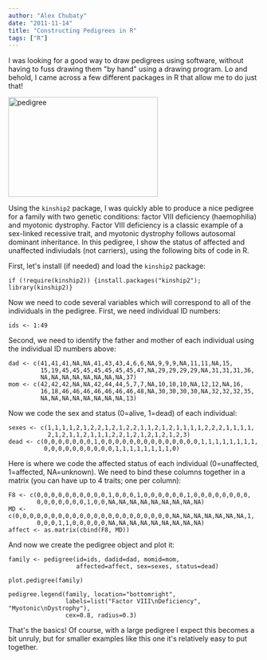 ```yaml
---
author: "Alex Chubaty"
date: "2011-11-14"
title: "Constructing Pedigrees in R"
tags: ["R"]
---
```


I was looking for a good way to draw pedigrees using software, without having to fuss drawing them "by hand" using a drawing program. Lo and behold, I came across a few different packages in R that allow me to do just that!

<a href="/uploads/2013/04/pedigree.png"><img class="alignnone size-medium wp-image-60" alt="pedigree" src="/uploads/2013/04/pedigree-300x200.png" width="300" height="200" /></a>

Using the `kinship2` package, I was quickly able to produce a nice pedigree for a family with two genetic conditions: factor VIII deficiency (haemophilia) and myotonic dystrophy. Factor VIII deficiency is a classic example of a sex-linked recessive trait, and myotonic dystrophy follows autosomal dominant inheritance. In this pedigree, I show the status of affected and unaffected indiviudals (not carriers), using the following bits of code in R.

First, let's install (if needed) and load the `kinship2` package:

```{r}
if (!require(kinship2)) {install.packages("kinship2"); library(kinship2)}
```

Now we need to code several variables which will correspond to all of the individuals in the pedigree. First, we need individual ID numbers:

```{r}
ids <- 1:49
```

Second, we need to identify the father and mother of each individual using the individual ID numbers above:

```{r}
dad <- c(41,41,41,NA,NA,41,43,43,4,6,6,NA,9,9,9,NA,11,11,NA,15,
		 15,19,45,45,45,45,45,45,45,47,NA,29,29,29,29,NA,31,31,31,36,
		 NA,NA,NA,NA,NA,NA,NA,NA,37)
mom <- c(42,42,42,NA,NA,42,44,44,5,7,7,NA,10,10,10,NA,12,12,NA,16,
		 16,18,46,46,46,46,46,46,46,48,NA,30,30,30,30,NA,32,32,32,35,
		 NA,NA,NA,NA,NA,NA,NA,NA,13)
```

Now we code the sex and status (0=alive, 1=dead) of each individual:

```{r}
sexes <- c(1,1,1,1,2,1,2,2,1,2,1,2,2,1,1,2,1,2,1,1,1,1,2,2,2,1,1,1,1,
		   2,1,2,1,1,2,1,1,1,2,2,1,2,1,2,1,2,1,2,3)
dead <- c(0,0,0,0,0,0,0,1,0,0,0,0,0,0,0,0,0,0,0,0,0,0,1,1,1,1,1,1,1,1,
		  0,0,0,0,0,0,0,0,0,0,1,1,1,1,1,1,1,1,0)
```

Here is where we code the affected status of each individual (0=unaffected, 1=affected, NA=unknown). We need to bind these columns together in a matrix (you can have up to 4 traits; one per column):

```{r}
F8 <- c(0,0,0,0,0,0,0,0,0,0,1,0,0,0,1,0,0,0,0,0,0,1,0,0,0,0,0,0,0,0,
		0,0,0,0,0,0,0,1,0,0,NA,NA,NA,NA,NA,NA,NA,NA,NA)
MD <- c(0,0,0,0,0,0,0,0,0,0,0,0,0,0,0,0,0,0,0,0,0,0,NA,NA,NA,NA,NA,NA,NA,1,
		0,0,0,1,1,0,0,0,0,0,NA,NA,NA,NA,NA,NA,NA,NA,NA)
affect <- as.matrix(cbind(F8, MD))
```

And now we create the pedigree object and plot it:

```{r}
family <- pedigree(id=ids, dadid=dad, momid=mom,
				   affected=affect, sex=sexes, status=dead)

plot.pedigree(family)

pedigree.legend(family, location="bottomright",
				labels=list("Factor VIII\nDeficiency", "Myotonic\nDystrophy"),
				cex=0.8, radius=0.3)
```

That's the basics! Of course, with a large pedigree I expect this becomes a bit unruly, but for smaller examples like this one it's relatively easy to put together.
